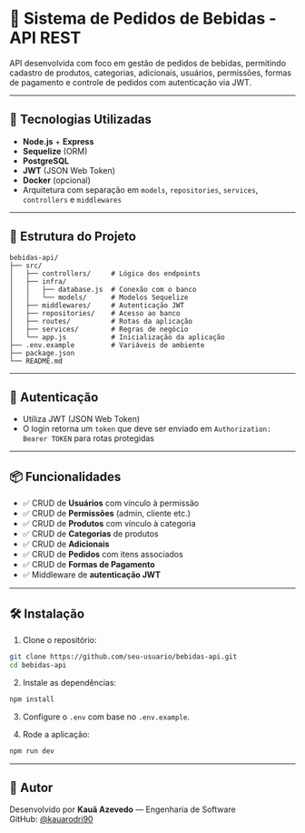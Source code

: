 # 🍻 Sistema de Pedidos de Bebidas - API REST

API desenvolvida com foco em gestão de pedidos de bebidas, permitindo cadastro de produtos, categorias, adicionais, usuários, permissões, formas de pagamento e controle de pedidos com autenticação via JWT.

---

## 🚀 Tecnologias Utilizadas

- **Node.js** + **Express**
- **Sequelize** (ORM)
- **PostgreSQL**
- **JWT** (JSON Web Token)
- **Docker** (opcional)
- Arquitetura com separação em `models`, `repositories`, `services`, `controllers` e `middlewares`

---

## 📁 Estrutura do Projeto

```
bebidas-api/
├── src/
│   ├── controllers/     # Lógica dos endpoints
│   ├── infra/
│   │   ├── database.js  # Conexão com o banco
│   │   └── models/      # Modelos Sequelize
│   ├── middlewares/     # Autenticação JWT
│   ├── repositories/    # Acesso ao banco
│   ├── routes/          # Rotas da aplicação
│   ├── services/        # Regras de negócio
│   └── app.js           # Inicialização da aplicação
├── .env.example         # Variáveis de ambiente
├── package.json
└── README.md
```

---

## 🔐 Autenticação

- Utiliza JWT (JSON Web Token)
- O login retorna um `token` que deve ser enviado em `Authorization: Bearer TOKEN` para rotas protegidas

---

## 📦 Funcionalidades

- ✅ CRUD de **Usuários** com vínculo à permissão
- ✅ CRUD de **Permissões** (admin, cliente etc.)
- ✅ CRUD de **Produtos** com vínculo à categoria
- ✅ CRUD de **Categorias** de produtos
- ✅ CRUD de **Adicionais**
- ✅ CRUD de **Pedidos** com itens associados
- ✅ CRUD de **Formas de Pagamento**
- ✅ Middleware de **autenticação JWT**

---

## 🛠️ Instalação

1. Clone o repositório:

```bash
git clone https://github.com/seu-usuario/bebidas-api.git
cd bebidas-api
```

2. Instale as dependências:

```bash
npm install
```

3. Configure o `.env` com base no `.env.example`.

4. Rode a aplicação:

```bash
npm run dev
```

---

## 👤 Autor

Desenvolvido por **Kauã Azevedo** — Engenharia de Software  
GitHub: [@kauarodri90](https://github.com/kauarodri90)